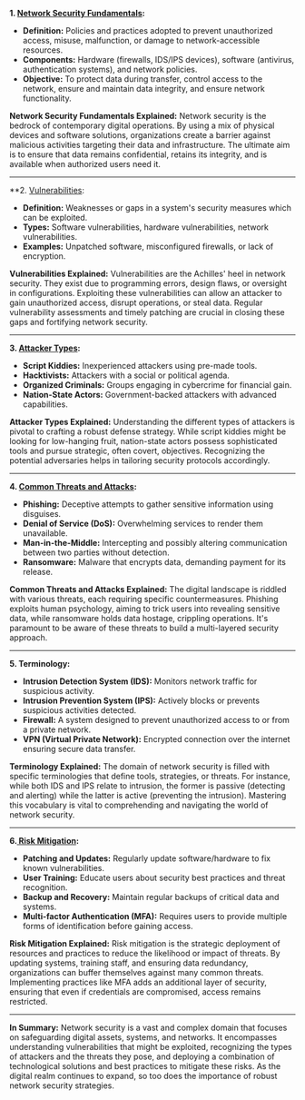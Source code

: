 **1. [Network Security Fundamentals](Network%20Security%20Fundamentals.md):**

- **Definition:** Policies and practices adopted to prevent unauthorized access, misuse, malfunction, or damage to network-accessible resources.
- **Components:** Hardware (firewalls, IDS/IPS devices), software (antivirus, authentication systems), and network policies.
- **Objective:** To protect data during transfer, control access to the network, ensure and maintain data integrity, and ensure network functionality.

**Network Security Fundamentals Explained:** Network security is the bedrock of contemporary digital operations. By using a mix of physical devices and software solutions, organizations create a barrier against malicious activities targeting their data and infrastructure. The ultimate aim is to ensure that data remains confidential, retains its integrity, and is available when authorized users need it.

---

**2. [Vulnerabilities](Vulnerabilities.md):

- **Definition:** Weaknesses or gaps in a system's security measures which can be exploited.
- **Types:** Software vulnerabilities, hardware vulnerabilities, network vulnerabilities.
- **Examples:** Unpatched software, misconfigured firewalls, or lack of encryption.

**Vulnerabilities Explained:** Vulnerabilities are the Achilles' heel in network security. They exist due to programming errors, design flaws, or oversight in configurations. Exploiting these vulnerabilities can allow an attacker to gain unauthorized access, disrupt operations, or steal data. Regular vulnerability assessments and timely patching are crucial in closing these gaps and fortifying network security.

---

**3. [Attacker Types](Attacker%20Types):**

- **Script Kiddies:** Inexperienced attackers using pre-made tools.
- **Hacktivists:** Attackers with a social or political agenda.
- **Organized Criminals:** Groups engaging in cybercrime for financial gain.
- **Nation-State Actors:** Government-backed attackers with advanced capabilities.

**Attacker Types Explained:** Understanding the different types of attackers is pivotal to crafting a robust defense strategy. While script kiddies might be looking for low-hanging fruit, nation-state actors possess sophisticated tools and pursue strategic, often covert, objectives. Recognizing the potential adversaries helps in tailoring security protocols accordingly.

---

**4. [Common Threats and Attacks](Common%20Threats%20and%20Attacks.md):**

- **Phishing:** Deceptive attempts to gather sensitive information using disguises.
- **Denial of Service (DoS):** Overwhelming services to render them unavailable.
- **Man-in-the-Middle:** Intercepting and possibly altering communication between two parties without detection.
- **Ransomware:** Malware that encrypts data, demanding payment for its release.

**Common Threats and Attacks Explained:** The digital landscape is riddled with various threats, each requiring specific countermeasures. Phishing exploits human psychology, aiming to trick users into revealing sensitive data, while ransomware holds data hostage, crippling operations. It's paramount to be aware of these threats to build a multi-layered security approach.

---

**5. Terminology:**

- **Intrusion Detection System (IDS):** Monitors network traffic for suspicious activity.
- **Intrusion Prevention System (IPS):** Actively blocks or prevents suspicious activities detected.
- **Firewall:** A system designed to prevent unauthorized access to or from a private network.
- **VPN (Virtual Private Network):** Encrypted connection over the internet ensuring secure data transfer.

**Terminology Explained:** The domain of network security is filled with specific terminologies that define tools, strategies, or threats. For instance, while both IDS and IPS relate to intrusion, the former is passive (detecting and alerting) while the latter is active (preventing the intrusion). Mastering this vocabulary is vital to comprehending and navigating the world of network security.

---

**6.[ Risk Mitigation](%20Risk%20Mitigation):**

- **Patching and Updates:** Regularly update software/hardware to fix known vulnerabilities.
- **User Training:** Educate users about security best practices and threat recognition.
- **Backup and Recovery:** Maintain regular backups of critical data and systems.
- **Multi-factor Authentication (MFA):** Requires users to provide multiple forms of identification before gaining access.

**Risk Mitigation Explained:** Risk mitigation is the strategic deployment of resources and practices to reduce the likelihood or impact of threats. By updating systems, training staff, and ensuring data redundancy, organizations can buffer themselves against many common threats. Implementing practices like MFA adds an additional layer of security, ensuring that even if credentials are compromised, access remains restricted.

---

**In Summary:** Network security is a vast and complex domain that focuses on safeguarding digital assets, systems, and networks. It encompasses understanding vulnerabilities that might be exploited, recognizing the types of attackers and the threats they pose, and deploying a combination of technological solutions and best practices to mitigate these risks. As the digital realm continues to expand, so too does the importance of robust network security strategies.